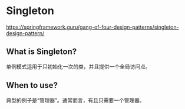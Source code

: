 # Singleton

<https://springframework.guru/gang-of-four-design-patterns/singleton-design-pattern/>

## What is Singleton?

单例模式适用于只初始化一次的类，并且提供一个全局访问点。

## When to use?

典型的例子是“管理器”。通常而言，有且只需要一个管理器。

